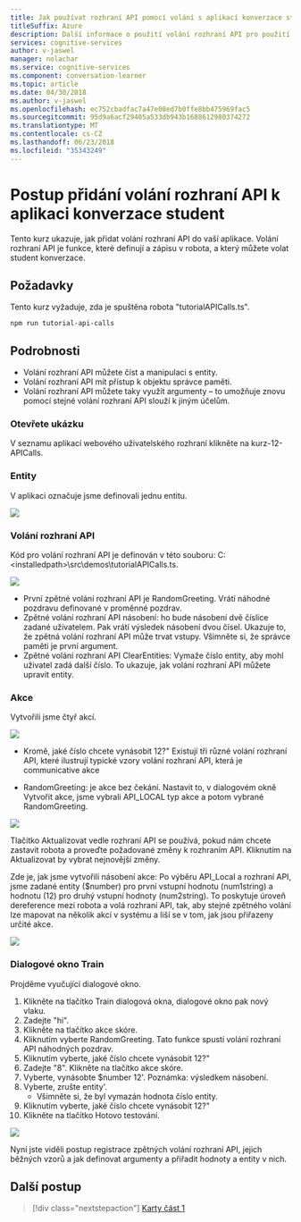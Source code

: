 ```yaml
---
title: Jak používat rozhraní API pomocí volání s aplikací konverzace student - kognitivní služby Microsoft | Microsoft Docs
titleSuffix: Azure
description: Další informace o použití volání rozhraní API pro použití s aplikací student konverzace.
services: cognitive-services
author: v-jaswel
manager: nolachar
ms.service: cognitive-services
ms.component: conversation-learner
ms.topic: article
ms.date: 04/30/2018
ms.author: v-jaswel
ms.openlocfilehash: ec752cbadfac7a47e08ed7b0ffe8bb475969fac5
ms.sourcegitcommit: 95d9a6acf29405a533db943b1688612980374272
ms.translationtype: MT
ms.contentlocale: cs-CZ
ms.lasthandoff: 06/23/2018
ms.locfileid: "35343249"
---
```

# <a name="how-to-add-api-calls-to-a-conversation-learner-application"></a>Postup přidání volání rozhraní API k aplikaci konverzace student

Tento kurz ukazuje, jak přidat volání rozhraní API do vaší aplikace. Volání rozhraní API je funkce, které definují a zápisu v robota, a který můžete volat student konverzace.

## <a name="requirements"></a>Požadavky
Tento kurz vyžaduje, zda je spuštěna robota "tutorialAPICalls.ts".

    npm run tutorial-api-calls

## <a name="details"></a>Podrobnosti

- Volání rozhraní API můžete číst a manipulaci s entity.
- Volání rozhraní API mít přístup k objektu správce paměti.
- Volání rozhraní API můžete taky využít argumenty – to umožňuje znovu pomocí stejné volání rozhraní API slouží k jiným účelům.

### <a name="open-the-demo"></a>Otevřete ukázku

V seznamu aplikací webového uživatelského rozhraní klikněte na kurz-12-APICalls. 

### <a name="entities"></a>Entity

V aplikaci označuje jsme definovali jednu entitu.

![](../media/tutorial12_entities.PNG)

### <a name="api-calls"></a>Volání rozhraní API
Kód pro volání rozhraní API je definován v této souboru: C:\<installedpath\>\src\demos\tutorialAPICalls.ts.

![](../media/tutorial12_apicalls.PNG)

- První zpětné volání rozhraní API je RandomGreeting. Vrátí náhodné pozdravu definované v proměnné pozdrav.
- Zpětné volání rozhraní API násobení: ho bude násobení dvě číslice zadané uživatelem. Pak vrátí výsledek násobení dvou čísel. Ukazuje to, že zpětná volání rozhraní API může trvat vstupy. Všimněte si, že správce paměti je první argument. 
- Zpětné volání rozhraní API ClearEntities: Vymaže číslo entity, aby mohl uživatel zadá další číslo. To ukazuje, jak volání rozhraní API můžete upravit entity.

### <a name="actions"></a>Akce

Vytvořili jsme čtyř akcí. 

![](../media/tutorial12_actions.PNG)

- Kromě, jaké číslo chcete vynásobit 12?" Existují tři různé volání rozhraní API, které ilustrují typické vzory volání rozhraní API, která je communicative akce

- RandomGreeting: je akce bez čekání. Nastavit to, v dialogovém okně Vytvořit akce, jsme vybrali API_LOCAL typ akce a potom vybrané RandomGreeting. 

![](../media/tutorial12_setupapicall.PNG)

Tlačítko Aktualizovat vedle rozhraní API se používá, pokud nám chcete zastavit robota a proveďte požadované změny k rozhraním API. Kliknutím na Aktualizovat by vybrat nejnovější změny.

Zde je, jak jsme vytvořili násobení akce: Po výběru API_Local a rozhraní API, jsme zadané entity ($number) pro první vstupní hodnotu (num1string) a hodnotu (12) pro druhý vstupní hodnoty (num2string). To poskytuje úroveň dereference mezi robota a volá rozhraní API, tak, aby stejné zpětného volání lze mapovat na několik akcí v systému a liší se v tom, jak jsou přiřazeny určité akce.

![](../media/tutorial12_actionmultiply.PNG)

### <a name="train-dialog"></a>Dialogové okno Train

Projděme vyučující dialogové okno.

1. Klikněte na tlačítko Train dialogová okna, dialogové okno pak nový vlaku.
1. Zadejte "hi".
2. Klikněte na tlačítko akce skóre.
3. Kliknutím vyberte RandomGreeting. Tato funkce spustí volání rozhraní API náhodných pozdrav.
3. Kliknutím vyberte, jaké číslo chcete vynásobit 12?"
4. Zadejte "8". Klikněte na tlačítko akce skóre.
4. Vyberte, vynásobte $number 12'. Poznámka: výsledkem násobení.
5. Vyberte, zrušte entity'.
    - Všimněte si, že byl vymazán hodnota číslo entity.
3. Kliknutím vyberte, jaké číslo chcete vynásobit 12?"
4. Klikněte na tlačítko Hotovo testování.

![](../media/tutorial12_dialog.PNG)

Nyní jste viděli postup registrace zpětných volání rozhraní API, jejich běžných vzorů a jak definovat argumenty a přiřadit hodnoty a entity v nich.

## <a name="next-steps"></a>Další postup

> [!div class="nextstepaction"]
> [Karty část 1](./13-cards-1.md)
